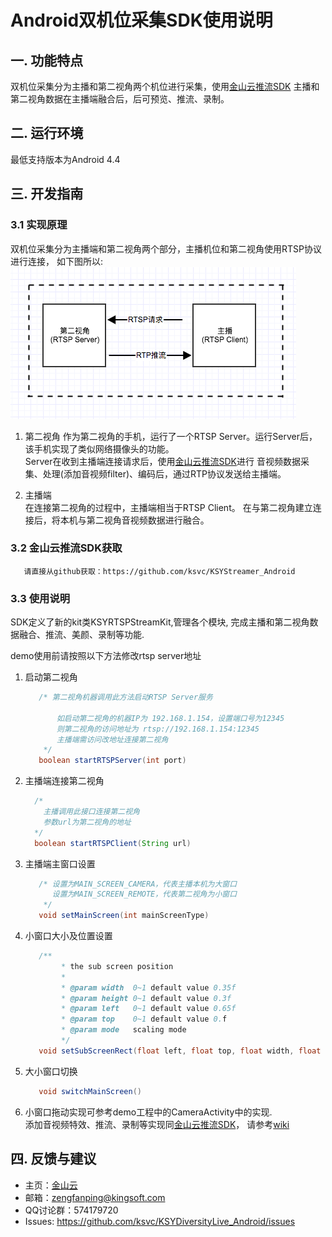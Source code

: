 # Android双机位采集SDK使用说明

## 一. 功能特点
   
   双机位采集分为主播和第二视角两个机位进行采集，使用[金山云推流SDK](https://github.com/ksvc/KSYStreamer_Android)
   主播和第二视角数据在主播端融合后，后可预览、推流、录制。
   
## 二. 运行环境
   
   最低支持版本为Android 4.4
   
## 三. 开发指南

   ### 3.1 实现原理
   
   双机位采集分为主播端和第二视角两个部分，主播机位和第二视角使用RTSP协议进行连接，
   如下图所以:
        ![](https://github.com/sujia/image_foder/blob/master/rtsp_server.png) 
  
   1. 第二视角
      作为第二视角的手机，运行了一个RTSP Server。运行Server后，该手机实现了类似网络摄像头的功能。  
      Server在收到主播端连接请求后，使用[金山云推流SDK](https://github.com/ksvc/KSYStreamer_Android)进行
      音视频数据采集、处理(添加音视频filter)、编码后，通过RTP协议发送给主播端。  
   
   2. 主播端  
      在连接第二视角的过程中，主播端相当于RTSP Client。
      在与第二视角建立连接后，将本机与第二视角音视频数据进行融合。
   
   ### 3.2 金山云推流SDK获取   
       请直接从github获取：https://github.com/ksvc/KSYStreamer_Android
       
   ### 3.3 使用说明
   
   SDK定义了新的kit类KSYRTSPStreamKit,管理各个模块, 完成主播和第二视角数据融合、推流、美颜、录制等功能.  
   
   demo使用前请按照以下方法修改rtsp server地址
   
   1. 启动第二视角
   
      ```java
         /* 第二视角机器调用此方法启动RTSP Server服务
      
             如启动第二视角的机器IP为 192.168.1.154，设置端口号为12345
             则第二视角的访问地址为 rtsp://192.168.1.154:12345
             主播端需访问改地址连接第二视角
          */
         boolean startRTSPServer(int port)
      ```
      
   2. 主播端连接第二视角
   
      ```java
        /*
          主播调用此接口连接第二视角
          参数url为第二视角的地址
        */
        boolean startRTSPClient(String url)
      ```
   
   3. 主播端主窗口设置
      ```java
         /* 设置为MAIN_SCREEN_CAMERA，代表主播本机为大窗口
            设置为MAIN_SCREEN_REMOTE，代表第二视角为小窗口
          */
         void setMainScreen(int mainScreenType)
      
      ```
     
   4. 小窗口大小及位置设置
      ```java
         /**
              * the sub screen position
              *
              * @param width  0~1 default value 0.35f
              * @param height 0~1 default value 0.3f
              * @param left   0~1 default value 0.65f
              * @param top    0~1 default value 0.f
              * @param mode   scaling mode
              */
         void setSubScreenRect(float left, float top, float width, float height, int mode)
      ```

   5. 大小窗口切换
       ```java
          void switchMainScreen()
       ```
   
   6. 小窗口拖动实现可参考demo工程中的CameraActivity中的实现.  
      添加音视频特效、推流、录制等实现同[金山云推流SDK](https://github.com/ksvc/KSYStreamer_Android)，
      请参考[wiki](https://github.com/ksvc/KSYStreamer_Android/wiki)
       
## 四. 反馈与建议
- 主页：[金山云](http://www.ksyun.com/)
- 邮箱：<zengfanping@kingsoft.com>
- QQ讨论群：574179720
- Issues: <https://github.com/ksvc/KSYDiversityLive_Android/issues>